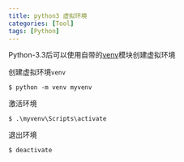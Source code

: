 ```yaml
---
title: python3 虚拟环境 
categories: [Tool]
tags: [Python]
---
```


Python-3.3后可以使用自带的[venv](https://docs.python.org/3/library/venv.html)模块创建虚拟环境

创建虚拟环境`venv`

    $ python -m venv myvenv

激活环境

    $ .\myvenv\Scripts\activate

退出环境

    $ deactivate
